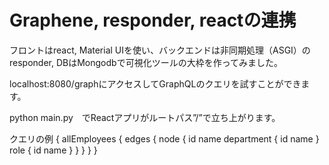<h1>Graphene, responder, reactの連携</h1>
フロントはreact, Material UIを使い、バックエンドは非同期処理（ASGI）のresponder, DBはMongodbで可視化ツールの大枠を作ってみました。

localhost:8080/graphにアクセスしてGraphQLのクエリを試すことができます。

python main.py　でReactアプリがルートパス”/”で立ち上がります。

クエリの例
{
  allEmployees {
    edges {
      node {
        id
        name
        department {
          id
          name
        }
        role {
          id
          name
        }
      }
    }
  }
}
